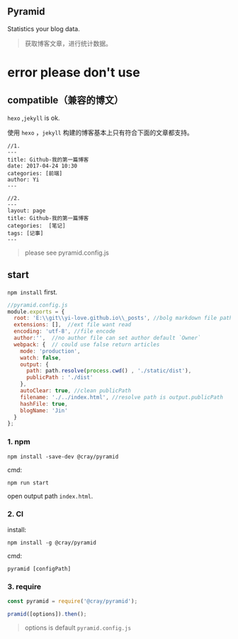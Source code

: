 ## Pyramid
Statistics your blog data.
> 获取博客文章，进行统计数据。


# error please don't use


## compatible（兼容的博文）
`hexo` ,`jekyll` is ok.

使用 `hexo` ，`jekyll` 构建的博客基本上只有符合下面的文章都支持。 

```
//1.
---
title: Github-我的第一篇博客
date: 2017-04-24 10:30
categories: [前端]
author: Yi
---

//2.
---
layout: page
title: Github-我的第一篇博客
categories:  [笔记]
tags: [记事]
---
```

> please see pyramid.config.js

## start
`npm install` first.

```js
//pyramid.config.js
module.exports = {
  root: 'E:\\git\\yi-love.github.io\\_posts', //bolg markdown file path
  extensions: [],  //ext file want read
  encoding: 'utf-8', //file encode
  author:'',  //no author file can set author default `Owner`
  webpack: {  // could use false return articles
    mode: 'production',
    watch: false,
    output: {
      path: path.resolve(process.cwd() , './static/dist'),
      publicPath : './dist'
    },
    autoClear: true, //clean publicPath
    filename: './../index.html', //resolve path is output.publicPath
    hashFile: true,
    blogName: 'Jin'
  }
};
```

### 1. npm
```
npm install -save-dev @cray/pyramid
```

cmd:
```
npm run start
```

open output path `index.html`.


### 2. CI
install:

```
npm install -g @cray/pyramid
```

cmd:
```
pyramid [configPath]
```

### 3. require

```js
const pyramid = require('@cray/pyramid');

pramid([options]).then();
```

> options is default `pyramid.config.js`
